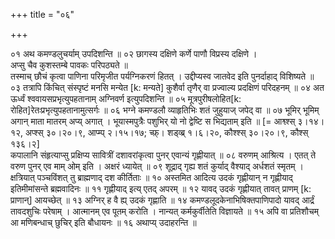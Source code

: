 +++
title = "०६"

+++

०१  अथ कमण्डलुचर्याम् उपदिशन्ति ॥
०२  छागस्य दक्षिणे कर्णे पाणौ विप्रस्य दक्षिणे ।  <br>अप्सु चैव कुशस्तम्बे पावकः परिपठ्यते ॥  <br>तस्माच् छौचं कृत्वा पाणिना परिमृजीत पर्यग्निकरणं हितत् । उद्दीप्यस्व जातवेद इति पुनर्दाहाद् विशिष्यते ॥
०३  तत्रापि किंचित् संस्पृष्टं मनसि मन्येत [k: मन्यते] कुशैर्वा तृणैर् वा प्रज्वाल्य प्रदक्षिणं परिदहनम् ॥
०४  अत ऊर्ध्वं श्ववायसप्रभृत्युपहतानाम् अग्निवर्ण इत्युपदिशन्ति ॥
०५  मूत्रपुरीषलोहित[k: रोहित]रेतःप्रभृत्युपहतानामुत्सर्गः ॥
०६  भग्ने कमण्डलौ व्याहृतिभिः शतं जुहुयाज् जपेद् वा ॥
०७  भूमिर् भूमिम् अगान् माता मातरम् अप्य् अगात् । भूयास्मपुत्रैः पशुभिर् यो नो द्वेष्टि स भिद्यताम् इति ॥ [= आश्व्श्स् ३।१४।१२, अप्श्स् ३०।२०।९, आप्म्प् २।१५।१७; च्फ़्। शड्व्ब्र् १।६।२०, कौश्श्स् ३०।२०।९, कौश्स् १३६।२]  <br>कपालानि संहृत्याप्सु प्रक्षिप्य सावित्रीं दशावरांकृत्वा पुनर् एवान्यं गृह्णीयात् ॥
०८  वरुणम् आश्रित्य । एतत् ते वरुण पुनर् एव माम् ओम् इति । अक्षरं ध्यायेत् ॥
०९  शूद्राद् गृह्य शतं कुर्याद् वैश्याद् अर्धशतं स्मृतम् ।  <br>क्षत्रियात् पञ्चविंशत् तु ब्राह्मणाद् दश कीर्तिताः ॥
१०  अस्तमित आदित्य उदकं गृह्णीयान् न गृह्णीयाद् इतिमीमांसन्ते ब्रह्मवादिनः ॥
११  गृह्णीयाद् इत्य् एतद् अपरम् ॥
१२  यावद् उदकं गृह्णीयात् तावत् प्राणम् [k: प्राणान्] आयच्छेत् ॥
१३  अग्निर् ह वै ह्य् उदकं गृह्णाति ॥
१४  कमण्डलूदकेनाभिषिक्तपाणिपादो यावद् आर्द्रं तावदशुचिः परेषाम् । आत्मानम् एव पूतम् करोति । नान्यत् कर्मकुर्वीतेति विज्ञायते ॥
१५  अपि वा प्रतिशौचम् आ मणिबन्धाच् छुचिर् इति बौधायनः ॥
१६  अथाप्य् उदाहरन्ति ॥
